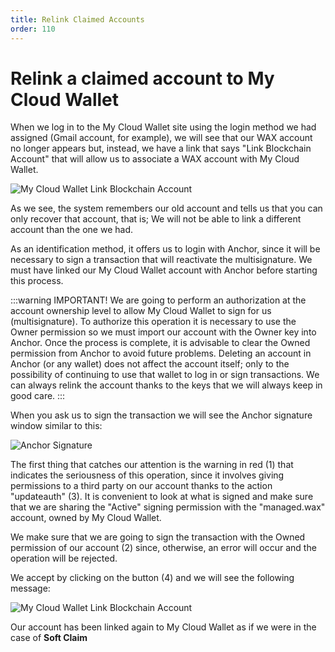 ```yaml
---
title: Relink Claimed Accounts
order: 110
---
```


# Relink a claimed account to My Cloud Wallet

When we log in to the My Cloud Wallet site using the login method we had assigned (Gmail account, for example), we will see that our WAX account no longer appears but, instead, we have a link that says "Link Blockchain Account" that will allow us to associate a WAX account with My Cloud Wallet.

![My Cloud Wallet Link Blockchain Account](https://3dkrender.com/wp-content/uploads/2023/10/capture_martes-3-de-octubre-de-2023_16h14m18s_003_-1.png)

As we see, the system remembers our old account and tells us that you can only recover that account, that is; We will not be able to link a different account than the one we had.

As an identification method, it offers us to login with Anchor, since it will be necessary to sign a transaction that will reactivate the multisignature. We must have linked our My Cloud Wallet account with Anchor before starting this process.

:::warning IMPORTANT! 
We are going to perform an authorization at the account ownership level to allow My Cloud Wallet to sign for us (multisignature). To authorize this operation it is necessary to use the Owner permission so we must import our account with the Owner key into Anchor. Once the process is complete, it is advisable to clear the Owned permission from Anchor to avoid future problems. Deleting an account in Anchor (or any wallet) does not affect the account itself; only to the possibility of continuing to use that wallet to log in or sign transactions. We can always relink the account thanks to the keys that we will always keep in good care.
:::

When you ask us to sign the transaction we will see the Anchor signature window similar to this:

![Anchor Signature](https://3dkrender.com/wp-content/uploads/2023/10/capture_martes-3-de-octubre-de-2023_16h32m37s_006_-1-1024x706.png)

The first thing that catches our attention is the warning in red (1) that indicates the seriousness of this operation, since it involves giving permissions to a third party on our account thanks to the action "updateauth" (3). It is convenient to look at what is signed and make sure that we are sharing the "Active" signing permission with the "managed.wax" account, owned by My Cloud Wallet.

We make sure that we are going to sign the transaction with the Owned permission of our account (2) since, otherwise, an error will occur and the operation will be rejected.

We accept by clicking on the button (4) and we will see the following message:

![My Cloud Wallet Link Blockchain Account](https://3dkrender.com/wp-content/uploads/2023/10/capture_martes-3-de-octubre-de-2023_16h35m21s_007_-1.png)

Our account has been linked again to My Cloud Wallet as if we were in the case of **Soft Claim**